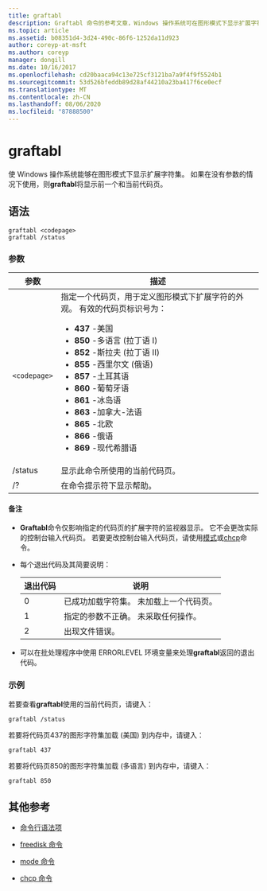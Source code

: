 ```yaml
---
title: graftabl
description: Graftabl 命令的参考文章，Windows 操作系统可在图形模式下显示扩展字符集。
ms.topic: article
ms.assetid: b08351d4-3d24-490c-86f6-1252da11d923
author: coreyp-at-msft
ms.author: coreyp
manager: dongill
ms.date: 10/16/2017
ms.openlocfilehash: cd20baaca94c13e725cf3121ba7a9f4f9f5524b1
ms.sourcegitcommit: 53d526bfeddb89d28af44210a23ba417f6ce0ecf
ms.translationtype: MT
ms.contentlocale: zh-CN
ms.lasthandoff: 08/06/2020
ms.locfileid: "87888500"
---
```

# <a name="graftabl"></a>graftabl

使 Windows 操作系统能够在图形模式下显示扩展字符集。 如果在没有参数的情况下使用，则**graftabl**将显示前一个和当前代码页。

## <a name="syntax"></a>语法

```
graftabl <codepage>
graftabl /status
```

### <a name="parameters"></a>参数

| 参数 | 描述 |
| --------- | ----------- |
| `<codepage>` | 指定一个代码页，用于定义图形模式下扩展字符的外观。 有效的代码页标识号为：<ul><li>**437** -美国</li><li>**850** -多语言 (拉丁语 I) </li><li>**852** -斯拉夫 (拉丁语 II) </li><li>**855** -西里尔文 (俄语) </li><li>**857** -土耳其语</li><li>**860** -葡萄牙语</li><li>**861** -冰岛语</li><li>**863** -加拿大-法语</li><li>**865** -北欧</li><li>**866** -俄语</li><li>**869** -现代希腊语</li></ul> |
| /status | 显示此命令所使用的当前代码页。 |
| /? | 在命令提示符下显示帮助。 |

#### <a name="remarks"></a>备注

- **Graftabl**命令仅影响指定的代码页的扩展字符的监视器显示。 它不会更改实际的控制台输入代码页。 若要更改控制台输入代码页，请使用[模式](mode.md)或[chcp](chcp.md)命令。

- 每个退出代码及其简要说明：

    | 退出代码 | 说明 |
    | --------- | ----------- |
    | 0 | 已成功加载字符集。 未加载上一个代码页。 |
    | 1 | 指定的参数不正确。 未采取任何操作。 |
    | 2 | 出现文件错误。 |

- 可以在批处理程序中使用 ERRORLEVEL 环境变量来处理**graftabl**返回的退出代码。

### <a name="examples"></a>示例

若要查看**graftabl**使用的当前代码页，请键入：

```
graftabl /status
```

若要将代码页437的图形字符集加载 (美国) 到内存中，请键入：

```
graftabl 437
```

若要将代码页850的图形字符集加载 (多语言) 到内存中，请键入：

```
graftabl 850
```

## <a name="additional-references"></a>其他参考

- [命令行语法项](command-line-syntax-key.md)

- [freedisk 命令](freedisk.md)

- [mode 命令](mode.md)

- [chcp 命令](chcp.md)
